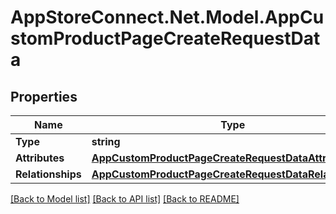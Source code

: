 # AppStoreConnect.Net.Model.AppCustomProductPageCreateRequestData

## Properties

Name | Type | Description | Notes
------------ | ------------- | ------------- | -------------
**Type** | **string** |  | 
**Attributes** | [**AppCustomProductPageCreateRequestDataAttributes**](AppCustomProductPageCreateRequestDataAttributes.md) |  | 
**Relationships** | [**AppCustomProductPageCreateRequestDataRelationships**](AppCustomProductPageCreateRequestDataRelationships.md) |  | 

[[Back to Model list]](../README.md#documentation-for-models) [[Back to API list]](../README.md#documentation-for-api-endpoints) [[Back to README]](../README.md)

